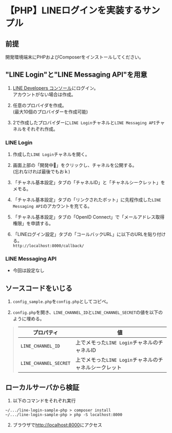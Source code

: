 # 【PHP】LINEログインを実装するサンプル


## 前提
開発環境端末にPHPおよびComposerをインストールしてください。


## "LINE Login"と"LINE Messaging API"を用意

1. [LINE Developers コンソール](https://developers.line.biz/console/)にログイン。  
アカウントがない場合は作成。

1. 任意のプロバイダを作成。  
(最大10個のプロバイダーを作成可能)

1. 2で作成したプロバイダーに`LINE Login`チャネルと`LINE Messaging API`チャネルをそれぞれ作成。


### LINE Login
1. 作成した`LINE Login`チャネルを開く。

1. 画面上部の「開発中🔵」をクリックし、チャネルを公開する。  
(忘れなければ最後でもおｋ)

1. 「チャネル基本設定」タブの「チャネルID」と「チャネルシークレット」をメモる。

1. 「チャネル基本設定」タブの「リンクされたボット」に先程作成した`LINE Messaging API`のアカウントを充てる。

1. 「チャネル基本設定」タブの「OpenID Connect」で「メールアドレス取得権限」を申請する。

1. 「LINEログイン設定」タブの「コールバックURL」に以下のURLを貼り付ける。  
`http://localhost:8000/callback/`


### LINE Messaging API

- 今回は設定なし


## ソースコードをいじる

1. `config_sample.php`を`config.php`としてコピペ。

1. `config.php`を開き、`LINE_CHANNEL_ID`と`LINE_CHANNEL_SECRET`の値を以下のように埋める。

> |プロパティ|値|
> |-|-|
> |`LINE_CHANNEL_ID`|上でメモった`LINE Login`チャネルのチャネルID|
> |`LINE_CHANNEL_SECRET`|上でメモった`LINE Login`チャネルのチャネルシークレット|

## ローカルサーバから検証

1. 以下のコマンドをそれぞれ実行
```
~/.../line-login-sample-php > composer install
~/.../line-login-sample-php > php -S localhost:8000
```

2. ブラウザで[http://localhost:8000](http://localhost:8000)にアクセス